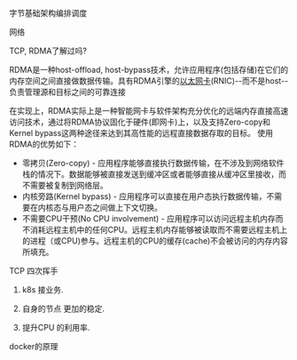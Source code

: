 字节基础架构编排调度

网络

TCP, RDMA了解过吗?

RDMA是一种host-offload, host-bypass技术，允许应用程序(包括存储)在它们的内存空间之间直接做数据传输。具有RDMA引擎的[以太网卡](https://www.zhihu.com/search?q=以太网卡&search_source=Entity&hybrid_search_source=Entity&hybrid_search_extra={"sourceType"%3A"article"%2C"sourceId"%3A"55142557"})(RNIC)--而不是host--负责管理源和目标之间的可靠连接

在实现上，RDMA实际上是一种智能网卡与软件架构充分优化的远端内存直接高速访问技术，通过将RDMA协议固化于硬件(即网卡)上，以及支持Zero-copy和Kernel bypass这两种途径来达到其高性能的远程直接数据存取的目标。 使用RDMA的优势如下：

- 零拷贝(Zero-copy) - 应用程序能够直接执行数据传输，在不涉及到网络软件栈的情况下。数据能够被直接发送到缓冲区或者能够直接从缓冲区里接收，而不需要被复制到网络层。
- 内核旁路(Kernel bypass) - 应用程序可以直接在用户态执行数据传输，不需要在内核态与用户态之间做上下文切换。
- 不需要CPU干预(No CPU involvement) - 应用程序可以访问远程主机内存而不消耗远程主机中的任何CPU。远程主机内存能够被读取而不需要远程主机上的进程（或CPU)参与。远程主机的CPU的缓存(cache)不会被访问的内存内容所填充。

TCP 四次挥手

1. k8s 接业务.  

2. 自身的节点 更加的稳定. 
3. 提升CPU 的利用率.

docker的原理

